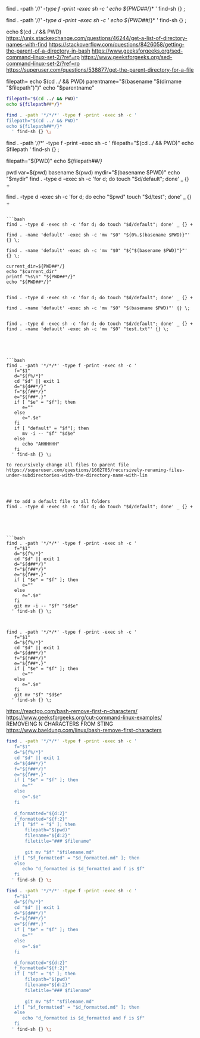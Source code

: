 find . -path '*/*/*' -type f -print -exec sh -c '
echo ${PWD##*/}*
  ' find-sh {} \;


find . -path '*/*/*' -type d -print -exec sh -c '
echo ${PWD##*/}*
  ' find-sh {} \;

echo $(cd ../ && PWD)
https://unix.stackexchange.com/questions/46244/get-a-list-of-directory-names-with-find
https://stackoverflow.com/questions/8426058/getting-the-parent-of-a-directory-in-bash
https://www.geeksforgeeks.org/sed-command-linux-set-2/?ref=rp
https://www.geeksforgeeks.org/sed-command-linux-set-2/?ref=rp
https://superuser.com/questions/538877/get-the-parent-directory-for-a-file

filepath= echo $(cd ../ && PWD)
parentname="$(basename "$(dirname "$filepath")")"
echo "$parentname"


```bash
filepath="$(cd ../ && PWD)"
echo ${filepath##*/}*

```

```bash
find . -path '*/*/*' -type f -print -exec sh -c '
filepath="$(cd ../ && PWD)"
echo ${filepath##*/}*
  ' find-sh {} \;

```

find . -path '*/*/*' -type f -print -exec sh -c '
filepath="$(cd ../ && PWD)"
echo $filepath
  ' find-sh {} \;

filepath="$(PWD)"
echo ${filepath##*/}*




pwd var=$(pwd) 
basename $(pwd)
mydir="$(basename $PWD)" 
echo "$mydir"
find . -type d -exec sh -c 'for d; do touch "$d/default"; done' _ {} +


find . -type d -exec sh -c 'for d; do
echo "$pwd"
touch "$d/test"; done' _ {} +





```

```bash
find . -type d -exec sh -c 'for d; do touch "$d/default"; done' _ {} +

find . -name 'default' -exec sh -c 'mv "$0" "${0%.$(basename $PWD)}"' {} \;

find . -name 'default' -exec sh -c 'mv "$0" "${"$(basename $PWD)"}"' {} \;

current_dir=${PWD##*/} 
echo "$current_dir"
printf "%s\n" "${PWD##*/}" 
echo "${PWD##*/}"


find . -type d -exec sh -c 'for d; do touch "$d/default"; done' _ {} +

find . -name 'default' -exec sh -c 'mv "$0" "$(basename $PWD)"' {} \;


find . -type d -exec sh -c 'for d; do touch "$d/default"; done' _ {} +
find . -name 'default' -exec sh -c 'mv "$0" "test.txt"' {} \;





```bash
find . -path '*/*/*' -type f -print -exec sh -c '
   f="$1"
   d="${f%/*}"
   cd "$d" || exit 1
   d="${d##*/}"
   f="${f##*/}"
   e="${f##*.}"
   if [ "$e" = "$f"]; then
      e=""
   else
      e=".$e"
   fi
   if [ "default" = "$f"]; then
      mv -i -- "$f" "$d$e"
   else
      echo "AHHHHHH"
   fi
  ' find-sh {} \;
```
```
to recursively change all files to parent file
https://superuser.com/questions/1602705/recursively-renaming-files-under-subdirectories-with-the-directory-name-with-lin




## to add a default file to all folders
find . -type d -exec sh -c 'for d; do touch "$d/default"; done' _ {} +





```bash
find . -path '*/*/*' -type f -print -exec sh -c '
   f="$1"
   d="${f%/*}"
   cd "$d" || exit 1
   d="${d##*/}"
   f="${f##*/}"
   e="${f##*.}"
   if [ "$e" = "$f" ]; then
      e=""
   else
      e=".$e"
   fi
   git mv -i -- "$f" "$d$e"
  ' find-sh {} \;



find . -path '*/*/*' -type f -print -exec sh -c '
   f="$1"
   d="${f%/*}"
   cd "$d" || exit 1
   d="${d##*/}"
   f="${f##*/}"
   e="${f##*.}"
   if [ "$e" = "$f" ]; then
      e=""
   else
      e=".$e"
   fi
   git mv "$f" "$d$e"
  ' find-sh {} \;
```


https://reactgo.com/bash-remove-first-n-characters/
https://www.geeksforgeeks.org/cut-command-linux-examples/
REMOVEING N CHARACTERS FROM STING
https://www.baeldung.com/linux/bash-remove-first-characters

```bash
find . -path '*/*/*' -type f -print -exec sh -c '
   f="$1"
   d="${f%/*}"
   cd "$d" || exit 1
   d="${d##*/}"
   f="${f##*/}"
   e="${f##*.}"
   if [ "$e" = "$f" ]; then
      e=""
   else
      e=".$e"
   fi
   
   d_formatted="${d:2}"
   f_formatted="${f:2}"
   if [ "$f" = "$" ]; then
       filepath="$(pwd)"
	   filename="${d:2}"
	   filetitle="### $filename"
   
	   git mv "$f" "$filename.md"
   if [ "$f_formatted" = "$d_formatted.md" ]; then
   else
      echo "d_formatted is $d_formatted and f is $f"
   fi
  ' find-sh {} \;
```

```bash
find . -path '*/*/*' -type f -print -exec sh -c '
   f="$1"
   d="${f%/*}"
   cd "$d" || exit 1
   d="${d##*/}"
   f="${f##*/}"
   e="${f##*.}"
   if [ "$e" = "$f" ]; then
      e=""
   else
      e=".$e"
   fi

   d_formatted="${d:2}"
   f_formatted="${f:2}"
   if [ "$f" = "$" ]; then
       filepath="$(pwd)"
	   filename="${d:2}"
	   filetitle="### $filename"
   
	   git mv "$f" "$filename.md"
   if [ "$f_formatted" = "$d_formatted.md" ]; then
   else
      echo "d_formatted is $d_formatted and f is $f"
   fi
  ' find-sh {} \;
```